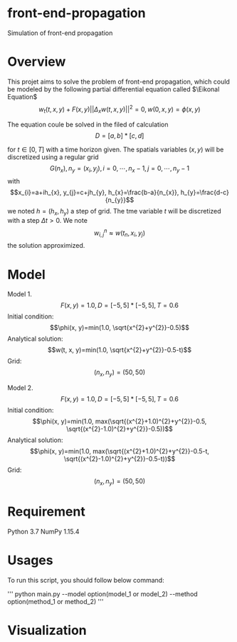 # front-end-propagation
Simulation of front-end propagation
# Overview

This projet aims to solve the problem of front-end propagation, which could be modeled by the following partial differential equation called $\Eikonal Equation$ $$ w_t(t, x, y)+F(x, y)||\Delta_{x}w(t, x, y)||^2=0, w(0, x, y)=\phi{(x, y)} $$

The equation coule be solved in the filed of calculation $$D=[a, b]*[c, d]$$

for $t\in[0, T]$ with a time horizon given. The spatials variables $(x, y)$ will be discretized using a regular grid $$G(n_{x}), n_{y}={(x_{i}, y_{j}), i=0,\cdots,n_{x}-1, j=0,\cdots,n_{y}-1}$$ with $$x_{i}=a+ih_{x}, y_{j}=c+jh_{y}, h_{x}=\frac{b-a}{n_{x}}, h_{y}=\frac{d-c}{n_{y}}$$ we noted $h=(h_{x}, h_{y})$ a step of grid. The tme variable $t$ will be discretized with a step $\Delta{t}>0$. We note $$w^{n}_{i, j}\approx w(t_{n},x_{i}, y_{j})$$ the solution approximized.

# Model

Model 1. $$F(x, y)=1.0, D=[-5, 5]*[-5, 5], T=0.6$$ Initial condition: $$\phi(x, y)=min(1.0, \sqrt{x^{2}+y^{2}}-0.5)$$ Analytical solution: $$w(t, x, y)=min(1.0, \sqrt{x^{2}+y^{2}}-0.5-t)$$ Grid: $$(n_{x}, n_{y})=(50, 50)$$

Model 2. $$F(x, y)=1.0, D=[-5, 5]*[-5, 5], T=0.6$$ Initial condition: $$\phi(x, y)=min(1.0, max(\sqrt{(x^{2}+1.0)^{2}+y^{2}}-0.5, \sqrt{(x^{2}-1.0)^{2}+y^{2}}-0.5))$$ Analytical solution: $$\phi(x, y)=min(1.0, max(\sqrt{(x^{2}+1.0)^{2}+y^{2}}-0.5-t, \sqrt{(x^{2}-1.0)^{2}+y^{2}}-0.5-t))$$ Grid: $$(n_{x}, n_{y})=(50, 50)$$

# Requirement

Python 3.7 NumPy 1.15.4

# Usages

To run this script, you should follow below command:

'''
python main.py --model option(model_1 or model_2) --method option(method_1 or method_2)
'''

# Visualization

